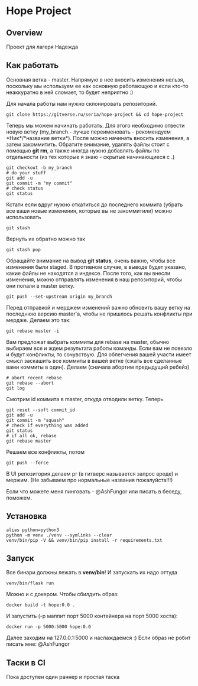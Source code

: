 # Hope Project
## Overview

Проект для лагеря Надежда

## Как работать

Основная ветка - master. Напрямую в нее вносить изменения нельзя, поскольку мы используем ее
как основную работающую и если кто-то неаккуратно в ней сломает, то будет неприятно :)

Для начала работы нам нужно склонировать репозиторий.

```
git clone https://gitverse.ru/ser1a/hope-project && cd hope-project
```

Теперь мы можем начинать работать. Для этого необходимо отвести новую ветку (my_branch - лучше переименовать - рекомендуем \*Ник\*/\*название ветки\*).
После можно начинать вносить изменения, а затем закоммитить. Обратите внимание, удалять файлы стоит с помощью
**git rm**, а также иногда нужно добавлять файлы по отдельности (из тех которые я знаю - скрытые начинающиеся с .)

```
git checkout -b my_branch
# do your stuff
git add -u
git commit -m "my commit"
# check status
git status
```

Кстати если вдруг нужно откатиться до последнего коммита (убрать все ваши новые изменения, которые вы не закоммитили)
можно использовать

```
git stash
```

Вернуть их обратно можно так

```
git stash pop
```

Обращайте внимание на вывод **git status**, очень важно, чтобы все изменения были staged. В противном случае,
в выводе будет указано, какие файлы не находятся а индексе. После того, как вы внесли изменения, можно отправлять
изменения в наш репозиторий, чтобы они попали в master ветку.

```
git push --set-upstream origin my_branch
```

Перед отправкой и мерджем изменений важно обновить вашу ветку на последнюю версию master'а, чтобы
не пришлось решать конфликты при мердже. Делаем это так:

```
git rebase master -i
```

Вам предложат выбрать коммиты для rebase на master, обычно выбираем все и ждем результата работы команды.
Если вам не повезло и будут конфликты, то сочувствую. Для облегчения вашей участи имеет смысл заскашить все коммиты в вашей
ветке (сжать все сделанные вами коммиты в один). Делаем (сначала абортим предыдущий ребейз)

```
# abort recent rebase
git rebase --abort
git log
```

Смотрим id коммита в master, откуда отводили ветку. Теперь

```
git reset --soft commit_id
git add -u
git commit -m "squash"
# check if everything was added
git status
# if all ok, rebase
git rebase master
```

Решаем все конфликты, потом

```
git push --force
```

В UI репозитория делаем pr (в гитверс называется запрос вроде) и мержим. (Не забываем про нормальные названия пожалуйста!!!)

Если что можете меня пинговать - @AshFungor или писать в беседу, поможем.

## Установка

```
alias python=python3
python -m venv ./venv --symlinks --clear
venv/bin/pip -V && venv/bin/pip install -r requirements.txt
```

## Запуск

Все бинари должны лежать в **venv/bin**! И запускать их надо оттуда

```
venv/bin/flask run
```

Можно и с докером. Чтобы сбилдить образ:

```
docker build -t hope:0.0 .
```

И запустить (-p маппит порт 5000 контейнера на порт 5000 хоста):

```
docker run -p 5000:5000 hope:0.0
```

Далее заходим на 127.0.0.1:5000 и наслаждаемся :)
Если образ не робит писать мне: @AshFungor

## Таски в CI

Пока доступен один раннер и простая таска